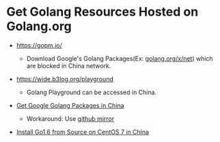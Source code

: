 # Get Golang Resources Hosted on Golang.org

* <https://gopm.io/>
  * Download Google's Golang Packages(Ex: [golang.org/x/net](http://golang.org/x/net])) which are blocked in China network.

* <https://wide.b3log.org/playground>
  * Golang Playground can be accessed in China.

* [Get Google Golang Packages in China](https://github.com/northbright/Notes/blob/master/Golang/china/get_google_packages_in_china.md)
  * Workaround: Use [github mirror](https://github.com/golang/) 

* [Install Go1.6 from Source on CentOS 7 in China](https://github.com/northbright/Notes/blob/master/Golang/china/install-go1.6-from-source-on-centos7-in-china.md)
